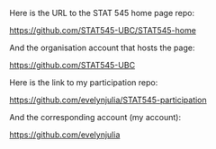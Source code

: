 Here is the URL to the STAT 545 home page repo: 

https://github.com/STAT545-UBC/STAT545-home


And the organisation account that hosts the page:

https://github.com/STAT545-UBC


Here is the link to my participation repo:

https://github.com/evelynjulia/STAT545-participation


And the corresponding account (my account):

https://github.com/evelynjulia
